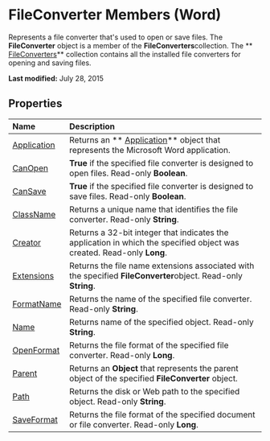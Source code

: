
# FileConverter Members (Word)
Represents a file converter that's used to open or save files. The  **FileConverter** object is a member of the **FileConverters**collection. The  ** [FileConverters](b9b8fc53-1c8e-224d-726a-4edf172ca647.md)** collection contains all the installed file converters for opening and saving files.

 **Last modified:** July 28, 2015


## Properties



|**Name**|**Description**|
|:-----|:-----|
| [Application](b8f18eaf-8ed1-7789-9ea9-eb602429347e.md)|Returns an  ** [Application](d1cf6f8f-4e88-bf01-93b4-90a83f79cb44.md)** object that represents the Microsoft Word application.|
| [CanOpen](0fe665dc-fe64-a61d-f6a5-a7ba2ff7b2d6.md)| **True** if the specified file converter is designed to open files. Read-only **Boolean**.|
| [CanSave](a1de7523-5b9c-b606-4308-9445e3c4c76d.md)| **True** if the specified file converter is designed to save files. Read-only **Boolean**.|
| [ClassName](71124adf-11fc-e42d-a9f5-940f7fea97af.md)|Returns a unique name that identifies the file converter. Read-only  **String**.|
| [Creator](c8015ff2-a16a-19c9-25b7-dd16fcf7220b.md)|Returns a 32-bit integer that indicates the application in which the specified object was created. Read-only  **Long**.|
| [Extensions](18a9819b-ddc3-5928-8ce7-882d00d3f5c9.md)|Returns the file name extensions associated with the specified  **FileConverter**object. Read-only  **String**.|
| [FormatName](bfae89b4-14dd-ed73-6174-52c6cc7a9017.md)|Returns the name of the specified file converter. Read-only  **String**.|
| [Name](3c122c83-819d-8906-79cb-35766cf77db8.md)|Returns name of the specified object. Read-only  **String**.|
| [OpenFormat](d5a83e1f-bbf6-d0f5-8223-c2140850bc27.md)|Returns the file format of the specified file converter. Read-only  **Long**.|
| [Parent](4b877ed9-a5a1-635b-e02b-528ad55ef769.md)|Returns an  **Object** that represents the parent object of the specified **FileConverter** object.|
| [Path](85809cfe-7db5-cada-9b25-3d6276356ea9.md)|Returns the disk or Web path to the specified object. Read-only  **String**.|
| [SaveFormat](d837cd22-38eb-5160-1f85-16001448213e.md)|Returns the file format of the specified document or file converter. Read-only  **Long**.|
